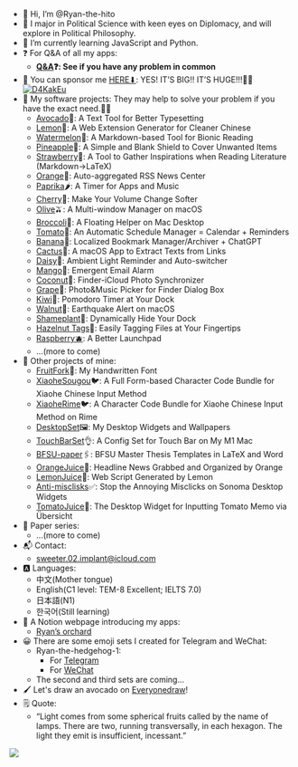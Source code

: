 - 👋 Hi, I’m @Ryan-the-hito
- 👀 I major in Political Science with keen eyes on Diplomacy, and will explore in Political Philosophy.
- 🌱 I’m currently learning JavaScript and Python.
- ❓ For Q&A of all my apps:
	- **[Q&A](https://github.com/Ryan-the-hito/Q-A)❓: See if you have any problem in common**
- 🥹 You can sponsor me [HERE⬇](https://www.buymeacoffee.com/ryanthehito): YES! IT’S BIG!! IT’S HUGE!!!👀🥰
[![D4KakEu](https://i.imgur.com/D4KakEu.png)](https://www.buymeacoffee.com/ryanthehito)
- 📂 My software projects: They may help to solve your problem if you have the exact need.🧰💪
	- [Avocado](https://github.com/Ryan-the-hito/Avocado)🥑: A Text Tool for Better Typesetting
	- [Lemon](https://github.com/Ryan-the-hito/Lemon)🍋: A Web Extension Generator for Cleaner Chinese
	- [Watermelon](https://github.com/Ryan-the-hito/Watermelon)🍉: A Markdown-based Tool for Bionic Reading
	- [Pineapple](https://github.com/Ryan-the-hito/Pineapple)🍍: A Simple and Blank Shield to Cover Unwanted Items
	- [Strawberry](https://github.com/Ryan-the-hito/Strawberry)🍓: A Tool to Gather Inspirations when Reading Literature (Markdown→LaTeX)
	- [Orange](https://github.com/Ryan-the-hito/Orange)🍊: Auto-aggregated RSS News Center
	- [Paprika](https://github.com/Ryan-the-hito/Paprika)🌶️: A Timer for Apps and Music
	- [Cherry](https://github.com/Ryan-the-hito/Cherry)🍒: Make Your Volume Change Softer
	- [Olive](https://github.com/Ryan-the-hito/Olive)🫒: A Multi-window Manager on macOS
	- [Broccoli](https://github.com/Ryan-the-hito/Broccoli)🥦: A Floating Helper on Mac Desktop
	- [Tomato](https://github.com/Ryan-the-hito/Tomato)🍅: An Automatic Schedule Manager = Calendar + Reminders
	- [Banana](https://github.com/Ryan-the-hito/Banana)🍌: Localized Bookmark Manager/Archiver + ChatGPT
	- [Cactus](https://github.com/Ryan-the-hito/Cactus)🌵: A macOS App to Extract Texts from Links
	- [Daisy](https://github.com/Ryan-the-hito/Daisy)🌼: Ambient Light Reminder and Auto-switcher
	- [Mango](https://github.com/Ryan-the-hito/Mango)🥭: Emergent Email Alarm
	- [Coconut](https://github.com/Ryan-the-hito/Coconut)🥥: Finder-iCloud Photo Synchronizer
	- [Grape](https://github.com/Ryan-the-hito/Grape)🍇: Photo&Music Picker for Finder Dialog Box
	- [Kiwi](https://github.com/Ryan-the-hito/Kiwi)🥝: Pomodoro Timer at Your Dock
	- [Walnut](https://github.com/Ryan-the-hito/Walnut)🌰: Earthquake Alert on macOS
	- [Shameplant](https://github.com/Ryan-the-hito/Shameplant)🌿: Dynamically Hide Your Dock
	- [Hazelnut Tags](https://github.com/Ryan-the-hito/Hazelnut)🌰: Easily Tagging Files at Your Fingertips
	- [Raspberry🫐](https://github.com/Ryan-the-hito/Raspberry): A Better Launchpad
	- …(more to come)
- 📂 Other projects of mine:
	- [FruitFork](https://github.com/Ryan-the-hito/FruitFork)🍴: My Handwritten Font
	- [XiaoheSougou](https://github.com/Ryan-the-hito/XiaoheSougou)🐦: A Full Form-based Character Code Bundle for Xiaohe Chinese Input Method
	- [XiaoheRime](https://github.com/Ryan-the-hito/XiaoheRime)🐦: A Character Code Bundle for Xiaohe Chinese Input Method on Rime
	- [DesktopSet](https://github.com/Ryan-the-hito/DesktopSet)🖼️: My Desktop Widgets and Wallpapers
	- [TouchBarSet](https://github.com/Ryan-the-hito/TouchBarSet)👌: A Config Set for Touch Bar on My M1 Mac
	- [BFSU-paper](https://github.com/Ryan-the-hito/BFSU-paper)🖇️: BFSU Master Thesis Templates in LaTeX and Word
	- [OrangeJuice](https://github.com/Ryan-the-hito/OrangeJuice)🧃: Headline News Grabbed and Organized by Orange
	- [LemonJuice](https://github.com/Ryan-the-hito/LemonJuice)🥤: Web Script Generated by Lemon
	- [Anti-misclisks](https://github.com/Ryan-the-hito/Anti-misclisks)✅: Stop the Annoying Misclicks on Sonoma Desktop Widgets
	- [TomatoJuice](https://github.com/Ryan-the-hito/TomatoJuice)📝: The Desktop Widget for Inputting Tomato Memo via Übersicht
- 📂 Paper series:
	- …(more to come)
- 📬 Contact: 
	- sweeter.02.implant@icloud.com
- 🅰️ Languages:
	- 中文(Mother tongue)
	- English(C1 level: TEM-8 Excellent; IELTS 7.0)
	- 日本語(N1)
    - 한국어(Still learning)
- 🔖 A Notion webpage introducing my apps:
	- [Ryan’s orchard](https://sun-feeling-4b6.notion.site/Ryan-69ee627c6f24468785450e61288f2c71?pvs=4)
- 😀 There are some emoji sets I created for Telegram and WeChat:
	- Ryan-the-hedgehog-1:  
		- For [Telegram](https://t.me/addstickers/Ryanthehedgehog)
		- For [WeChat](https://w.url.cn/s/AOXk2fa)
  	- The second and third sets are coming...
- 🖌️ Let's draw an avocado on [Everyonedraw](https://everyonedraw.com/19/905/52)!
- 🗒 Quote:
	- “Light comes from some spherical fruits called by the name of lamps. There are two, running transversally, in each hexagon. The light they emit is insufficient, incessant.”
<p align=“center">
	<img src="https://i.imgur.com/2BsY78N.png"/>
</p>

<!---
Ryan-the-hito/Ryan-the-hito is a ✨ special ✨ repository because its `README.md` (this file) appears on your GitHub profile.
You can click the Preview link to take a look at your changes.
--->

